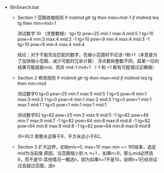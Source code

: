 * BinSearch.bat
  * Section 1
    范围收缩规则
    if mid*mid gtr tg then max=mid-1
    if mid*mid leq tg then min=mid+1

    测试数字 10 （求整数根）
    tg=10 pow=25 min:1 max:4 mid:5 1
    tg=10 pow=4 min:3 max:4 mid:2 -1
    tg=10 pow=9 min:4 max:4 mid:3 -1
    tg=10 pow=9 min:4 max:4 mid:4

    结论：对于不能完全匹配的数字，在缩小范围时不应该-1和+1（本意是为了加快缩小范围，减少可能的冗余计算）
    浮点数和整数不同，其某一位的结果可能就是mid，而非 mid-1 mid+1 （-1 和 +1 都有可能错过正确值）

  * Section 2
    修改规则
    if mid*mid gtr tg then max=mid
    if mid*mid leq tg then min=mid

    测试数字0
    tg=0 pow=25 min:1 max:5 mid:5 1
    tg=0 pow=9 min:1 max:3 mid:3 1
    tg=0 pow=4 min:1 max:2 mid:2 1
    tg=0 pow=1 min:1 max:1 mid:1 1
    tg=0 pow=1 min:1 max:1 mid:1

    测试数字82
    tg=82 pow=25 min:5 max:9 mid:5 -1
    tg=82 pow=49 min:7 max:9 mid:7 -1
    tg=82 pow=64 min:8 max:9 mid:8 -1
    tg=82 pow=64 min:8 max:9 mid:8 -1
    tg=82 pow=64 min:8 max:9 mid:8

    (8+9)/2 取整永远等于8，平方永远小于82。
    
  * Section 3
    扩大边界，初始min=0, max=10
    max-min <= 1时结束，选定mid为当前值
    原因，当范围缩小到 n, n+1 ，如果n=9，那么mid必然选9，而不是10
    其他情况一概选n，因为如果n+1不是10，说明n+1已经测试过且超过范围，选n





    